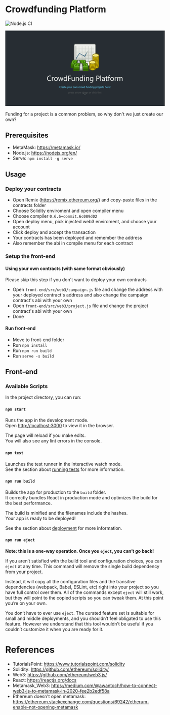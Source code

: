# Crowdfunding Platform
![Node.js CI](https://github.com/haverzard/CrowdFunding_Ethereum/workflows/Node.js%20CI/badge.svg)

![View](view.gif)

Funding for a project is a common problem, so why don't we just create our own?

## Prerequisites
- MetaMask: https://metamask.io/
- Node.js: https://nodejs.org/en/
- Serve: `npm install -g serve`

## Usage
### Deploy your contracts
- Open Remix (https://remix.ethereum.org/) and copy-paste files in the contracts folder
- Choose Solidity enviroment and open compiler menu
- Choose compiler `0.6.6+commit.6c089d02`
- Open deploy menu, pick injected web3 enviroment, and choose your account
- Click deploy and accept the transaction
- Your contracts has been deployed and remember the address
- Also remember the abi in compile menu for each contract

### Setup the front-end
#### Using your own contracts (with same format obviously)
Please skip this step if you don't want to deploy your own contracts
- Open `front-end/src/web3/campaign.js` file and change the address with your deployed contract's address and also change the campaign contract's abi with your own
- Open `front-end/src/web3/project.js` file and change the project contract's abi with your own
- Done

#### Run front-end
- Move to front-end folder
- Run `npm install`
- Run `npm run build`
- Run `serve -s build`

## Front-end

### Available Scripts

In the project directory, you can run:

#### `npm start`

Runs the app in the development mode.<br />
Open [http://localhost:3000](http://localhost:3000) to view it in the browser.

The page will reload if you make edits.<br />
You will also see any lint errors in the console.

#### `npm test`

Launches the test runner in the interactive watch mode.<br />
See the section about [running tests](https://facebook.github.io/create-react-app/docs/running-tests) for more information.

#### `npm run build`

Builds the app for production to the `build` folder.<br />
It correctly bundles React in production mode and optimizes the build for the best performance.

The build is minified and the filenames include the hashes.<br />
Your app is ready to be deployed!

See the section about [deployment](https://facebook.github.io/create-react-app/docs/deployment) for more information.

#### `npm run eject`

**Note: this is a one-way operation. Once you `eject`, you can’t go back!**

If you aren’t satisfied with the build tool and configuration choices, you can `eject` at any time. This command will remove the single build dependency from your project.

Instead, it will copy all the configuration files and the transitive dependencies (webpack, Babel, ESLint, etc) right into your project so you have full control over them. All of the commands except `eject` will still work, but they will point to the copied scripts so you can tweak them. At this point you’re on your own.

You don’t have to ever use `eject`. The curated feature set is suitable for small and middle deployments, and you shouldn’t feel obligated to use this feature. However we understand that this tool wouldn’t be useful if you couldn’t customize it when you are ready for it.

# References
- TutorialsPoint: https://www.tutorialspoint.com/solidity
- Solidity: https://github.com/ethereum/solidity/
- Web3: https://github.com/ethereum/web3.js/
- React: https://reactjs.org/docs
- Metamask_Web3: https://medium.com/@awantoch/how-to-connect-web3-js-to-metamask-in-2020-fee2b2edf58a
- Ethereum doesn't open metamask: https://ethereum.stackexchange.com/questions/69242/etherum-enable-not-opening-metamask